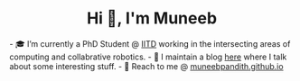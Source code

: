 <!--
**muneebpandith/muneebpandith** is a ✨ _special_ ✨ repository because its `README.md` (this file) appears on your GitHub profile.

Here are some ideas to get you started:

- 🔭 I’m currently working on ...
- 🌱 I’m currently learning ...
- 👯 I’m looking to collaborate on ...
- 🤔 I’m looking for help with ...
- 💬 Ask me about ...
- 📫 How to reach me: ...
- 😄 Pronouns: ...
- ⚡ Fun fact: ...
-->

<h1 align="center">Hi 👋, I'm Muneeb</h1>
- 🎓 I’m currently a PhD Student @ <a href="https://home.iitd.ac.in/" target="_blank" rel="noreferrer">IITD</a> working in the intersecting areas of computing and collabrative robotics.
- 📝 I maintain a blog <a href="https://muneebpandith.github.io/blog" target="_blank" rel="noreferrer">here</a>  where I talk about some interesting stuff.
- 💬 Reach to me @ <a href="https://muneebpandith.github.io/" target="_blank" rel="noreferrer">muneebpandith.github.io</a> 
